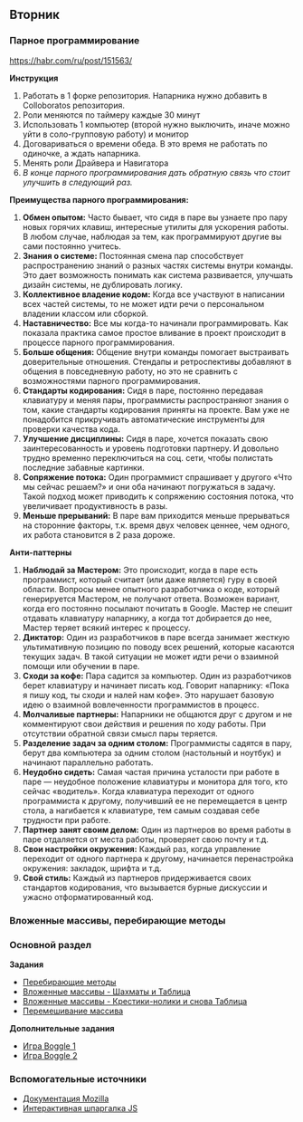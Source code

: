 ## Вторник


### Парное программирование

https://habr.com/ru/post/151563/  

**Инструкция**
1. Работать в 1 форке репозитория. Напарника нужно добавить в Colloboratos репозитория.
1. Роли меняются по таймеру каждые 30 минут
1. Использовать 1 компьютер (второй нужно выключить, иначе можно уйти в соло-групповую работу) и монитор
1. Договариваться о времени обеда. В это время не работать по одиночке, а ждать напарника.
1. Менять роли Драйвера и Навигатора
1. *В конце парного программирования дать обратную связь что стоит улучшить в следующий раз.*

**Преимущества парного программирования:**
1. **Обмен опытом:** Часто бывает, что сидя в паре вы узнаете про пару новых горячих клавиш, интересные утилиты для ускорения работы. В любом случае, наблюдая за тем, как программируют другие вы сами постоянно учитесь.
1. **Знания о системе:** Постоянная смена пар способствует распространению знаний о разных частях системы внутри команды. Это дает возможность понимать как система развивается, улучшать дизайн системы, не дублировать логику.
1. **Коллективное владение кодом:** Когда все участвуют в написании всех частей системы, то не может идти речи о персональном владении классом или сборкой.
1. **Наставничество:** Все мы когда-то начинали программировать. Как показала практика самое простое вливание в проект происходит в процессе парного программирования.
1. **Больше общения:** Общение внутри команды помогает выстраивать доверительные отношения. Стендапы и ретроспективы добавляют в общения в повседневную работу, но это не сравнить с возможностями парного программирования.
1. **Стандарты кодирования:** Сидя в паре, постоянно передавая клавиатуру и меняя пары, программисты распространяют знания о том, какие стандарты кодирования приняты на проекте. Вам уже не понадобится прикручивать автоматические инструменты для проверки качества кода.
1. **Улучшение дисциплины:** Сидя в паре, хочется показать свою заинтересованность и уровень подготовки партнеру. И довольно трудно временно переключиться на соц. сети, чтобы полистать последние забавные картинки.
1. **Сопряжение потока:** Один программист спрашивает у другого «Что мы сейчас решаем?» и они оба начинают погружаться в задачу. Такой подход может приводить к сопряжению состояния потока, что увеличивает продуктивность в разы.
1. **Меньше прерываний:** В паре вам приходится меньше прерываться на сторонние факторы, т.к. время двух человек ценнее, чем одного, их работа становится в 2 раза дороже.

**Анти-паттерны**
1. **Наблюдай за Мастером:** Это происходит, когда в паре есть программист, который считает (или даже является) гуру в своей области. Вопросы менее опытного разработчика о коде, который генерируется Мастером, не получают ответа. Возможен вариант, когда его постоянно посылают почитать в Google. Мастер не спешит отдавать клавиатуру напарнику, а когда тот добирается до нее, Мастер теряет всякий интерес к процессу.
1. **Диктатор:** Один из разработчиков в паре всегда занимает жесткую ультимативную позицию по поводу всех решений, которые касаются текущих задач. В такой ситуации не может идти речи о взаимной помощи или обучении в паре.
1. **Сходи за кофе:** Пара садится за компьютер. Один из разработчиков берет клавиатуру и начинает писать код. Говорит напарнику: «Пока я пишу код, ты сходи и налей нам кофе». Это нарушает базовую идею о взаимной вовлеченности программистов в процесс.
1. **Молчаливые партнеры:** Напарники не общаются друг с другом и не комментируют свои действия и решения по ходу работы. При отсутствии обратной связи смысл пары теряется.
1. **Разделение задач за одним столом:** Программисты садятся в пару, берут два компьютера за одним столом (настольный и ноутбук) и начинают параллельно работать.
1. **Неудобно сидеть:** Самая частая причина усталости при работе в паре — неудобное положение клавиатуры и монитора для того, кто сейчас «водитель». Когда клавиатура переходит от одного программиста к другому, получивший ее не перемещается в центр стола, а нагибается к клавиатуре, тем самым создавая себе трудности при работе.
1. **Партнер занят своим делом:** Один из партнеров во время работы в паре отдаляется от места работы, проверяет свою почту и т.д.
1. **Свои настройки окружения:** Каждый раз, когда управление переходит от одного партнера к другому, начинается перенастройка окружения: закладок, шрифта и т.д.
1. **Свой стиль:** Каждый из партнеров придерживается своих стандартов кодирования, что вызывается бурные дискуссии и ужасно отформатированный код.

### Вложенные массивы, перебирающие методы
### Основной раздел

**Задания**
- [Перебирающие методы](../../../../core-js-enumerable-methods)
- [Вложенные массивы - Шахматы и Таблица](../../../../core-js-nested-arrays)
- [Вложенные массивы - Крестики-нолики и снова Таблица](../../../../core-js-nested-arrays-2)
- [Перемешивание массива](../../../../shuffle-challenge)


**Дополнительные задания**
- [Игра Boggle 1](../../../../extra-nested-arrays-boggle-1-board-generation)
- [Игра Boggle 2](../../../../extra-nested-arrays-boggle-2-word-checker)

### Вспомогательные источники

- [Документация Mozilla](https://developer.mozilla.org/ru/docs/Web/JavaScript)
- [Интерактивная шпаргалка JS](https://htmlcheatsheet.com/js)
